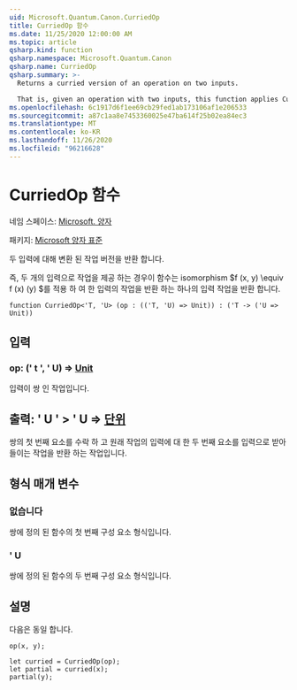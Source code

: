 ```yaml
---
uid: Microsoft.Quantum.Canon.CurriedOp
title: CurriedOp 함수
ms.date: 11/25/2020 12:00:00 AM
ms.topic: article
qsharp.kind: function
qsharp.namespace: Microsoft.Quantum.Canon
qsharp.name: CurriedOp
qsharp.summary: >-
  Returns a curried version of an operation on two inputs.

  That is, given an operation with two inputs, this function applies Curry's isomorphism $f(x, y) \equiv f(x)(y)$ to return an operation of one input which returns an operation of one input.
ms.openlocfilehash: 6c1917d6f1ee69cb29fed1ab173106af1e206533
ms.sourcegitcommit: a87c1aa8e7453360025e47ba614f25b02ea84ec3
ms.translationtype: MT
ms.contentlocale: ko-KR
ms.lasthandoff: 11/26/2020
ms.locfileid: "96216628"
---
```

# <a name="curriedop-function"></a>CurriedOp 함수

네임 스페이스: [Microsoft. 양자](xref:Microsoft.Quantum.Canon)

패키지: [Microsoft 양자 표준](https://nuget.org/packages/Microsoft.Quantum.Standard)


두 입력에 대해 변환 된 작업 버전을 반환 합니다.

즉, 두 개의 입력으로 작업을 제공 하는 경우이 함수는 isomorphism $f (x, y) \equiv f (x) (y) $를 적용 하 여 한 입력의 작업을 반환 하는 하나의 입력 작업을 반환 합니다.

```qsharp
function CurriedOp<'T, 'U> (op : (('T, 'U) => Unit)) : ('T -> ('U => Unit))
```


## <a name="input"></a>입력

### <a name="op--tu--unit"></a>op: (' t ', ' U) => [Unit](xref:microsoft.quantum.lang-ref.unit) 

입력이 쌍 인 작업입니다.



## <a name="output--t---u--unit"></a>출력: ' U ' > ' U => [단위](xref:microsoft.quantum.lang-ref.unit) 

쌍의 첫 번째 요소를 수락 하 고 원래 작업의 입력에 대 한 두 번째 요소를 입력으로 받아 들이는 작업을 반환 하는 작업입니다.

## <a name="type-parameters"></a>형식 매개 변수

### <a name="t"></a>없습니다

쌍에 정의 된 함수의 첫 번째 구성 요소 형식입니다.
### <a name="u"></a>' U

쌍에 정의 된 함수의 두 번째 구성 요소 형식입니다.

## <a name="remarks"></a>설명

다음은 동일 합니다.

```qsharp
op(x, y);

let curried = CurriedOp(op);
let partial = curried(x);
partial(y);
```